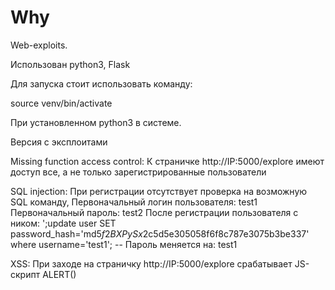 # Why
Web-exploits.

Использован python3, Flask

Для запуска стоит использовать команду:

source venv/bin/activate

При установленном python3 в системе.

Версия с эксплоитами

Missing function access control: К страничке http://IP:5000/explore имеют доступ все, а не только зарегистрированные пользователи

SQL injection: При регистрации отсутствует проверка на возможную SQL команду, 
Первоначальный логин пользователя: test1
Первоначальный пароль: test2
После регистрации пользователя с ником: ';update user SET password_hash='md5$f2BXPySx$2c5d5e305058f6f8c787e3075b3be337' where username='test1'; --
Пароль меняется на: test1

XSS: При заходе на страничку http://IP:5000/explore срабатывает JS-скрипт ALERT()
